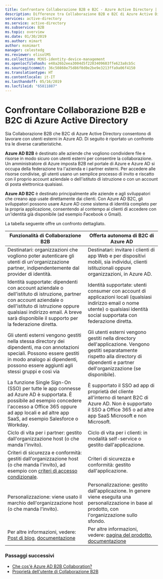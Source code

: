 ```yaml
---
title: Confrontare Collaborazione B2B e B2C - Azure Active Directory | Microsoft Docs
description: Differenze tra Collaborazione B2B e B2C di Azure Active Directory.
services: active-directory
ms.service: active-directory
ms.subservice: B2B
ms.topic: overview
ms.date: 01/30/2019
ms.author: mimart
author: msmimart
manager: celestedg
ms.reviewer: elisolMS
ms.collection: M365-identity-device-management
ms.openlocfilehash: e48a26b2eea3004d5f2203409603ffe623a8cb5c
ms.sourcegitcommit: 36c50860e75d86f0d0e2be9e3213ffa9a06f4150
ms.translationtype: HT
ms.contentlocale: it-IT
ms.lasthandoff: 05/16/2019
ms.locfileid: "65811887"
---
```

# <a name="compare-b2b-collaboration-and-b2c-in-azure-active-directory"></a>Confrontare Collaborazione B2B e B2C di Azure Active Directory

Sia Collaborazione B2B che B2C di Azure Active Directory consentono di lavorare con utenti esterni in Azure AD. Di seguito è riportato un confronto tra le diverse caratteristiche.

**Azure AD B2B** è destinato alle aziende che vogliono condividere file e risorse in modo sicuro con utenti esterni per consentire la collaborazione. Un amministratore di Azure imposta B2B nel portale di Azure e Azure AD si occupa della federazione tra l'azienda e i partner esterni. Per accedere alle risorse condivise, gli utenti usano un semplice processo di invito e riscatto con il proprio account aziendale o dell'istituto di istruzione o con un account di posta elettronica qualsiasi.
 
**Azure AD B2C** è destinato principalmente alle aziende e agli sviluppatori che creano app usate direttamente dai clienti. Con Azure AD B2C, gli sviluppatori possono usare Azure AD come sistema di identità completo per la propria applicazione, consentendo al contempo ai clienti di accedere con un'identità già disponibile (ad esempio Facebook o Gmail).

La tabella seguente offre un confronto dettagliato.


Funzionalità di Collaborazione B2B |     Offerta autonoma di B2C di Azure AD
-------- | --------
Destinatari: organizzazioni che vogliono poter autenticare gli utenti di un'organizzazione partner, indipendentemente dal provider di identità. | Destinatari: invitare i clienti di app Web e per dispositivi mobili, sia individui, clienti istituzionali oppure organizzazioni, in Azure AD.
Identità supportate: dipendenti con account aziendale o dell'istituto di istruzione, partner con account aziendale o dell'istituto di istruzione oppure qualsiasi indirizzo email. A breve sarà disponibile il supporto per la federazione diretta.  | Identità supportate: utenti consumer con account di applicazioni locali (qualsiasi indirizzo email o nome utente) o qualsiasi identità social supportata con federazione diretta.
Gli utenti esterni vengono gestiti nella stessa directory dei dipendenti, ma con annotazioni speciali. Possono essere gestiti in modo analogo ai dipendenti, possono essere aggiunti agli stessi gruppi e così via  | Gli utenti esterni vengono gestiti nella directory dell'applicazione. Vengono gestiti separatamente rispetto alla directory di dipendenti e partner dell'organizzazione (se disponibile).
La funzione Single Sign-On (SSO) per tutte le app connesse ad Azure AD è supportata. È possibile ad esempio concedere l'accesso a Office 365 oppure ad app locali e ad altre app SaaS, ad esempio Salesforce o Workday.  |  È supportato il SSO ad app di proprietà del cliente all'interno di tenant B2C di Azure AD. Non è supportato il SSO a Office 365 o ad altre app SaaS Microsoft e non Microsoft.
Ciclo di vita per i partner: gestito dall'organizzazione host (o che manda l'invito).  | Ciclo di vita per i clienti: in modalità self-service o gestito dall'applicazione.
Criteri di sicurezza e conformità: gestiti dall'organizzazione host (o che manda l'invito), ad esempio con [criteri di accesso condizionale](https://docs.microsoft.com/azure/active-directory/b2b/conditional-access).  | Criteri di sicurezza e conformità: gestito dall'applicazione.
Personalizzazione: viene usato il marchio dell'organizzazione host (o che manda l'invito).  |    Personalizzazione: gestito dall'applicazione. In genere viene eseguita una personalizzazione in base al prodotto, con l'organizzazione sullo sfondo.
Per altre informazioni, vedere: [Post di blog](https://blogs.technet.microsoft.com/enterprisemobility/2017/02/01/azure-ad-b2b-new-updates-make-cross-business-collab-easy/), [documentazione](what-is-b2b.md)  | Per altre informazioni, vedere: [pagina del prodotto](https://azure.microsoft.com/services/active-directory-b2c/), [documentazione](https://docs.microsoft.com/azure/active-directory-b2c/)


### <a name="next-steps"></a>Passaggi successivi

- [Che cos'è Azure AD B2B Collaboration?](what-is-b2b.md)
- [Proprietà dell'utente di Collaborazione B2B](user-properties.md)

